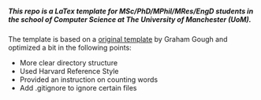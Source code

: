 ##### This repo is a LaTex template for MSc/PhD/MPhil/MRes/EngD students in the school of Computer Science at The University of Manchester (UoM).


The template is based on a [original template](http://studentnet.cs.manchester.ac.uk/resources/latex/MUThesis/) by Graham Gough and optimized a bit in the following points:
- More clear directory structure
- Used Harvard Reference Style
- Provided an instruction on counting words
- Add .gitignore to ignore certain files
